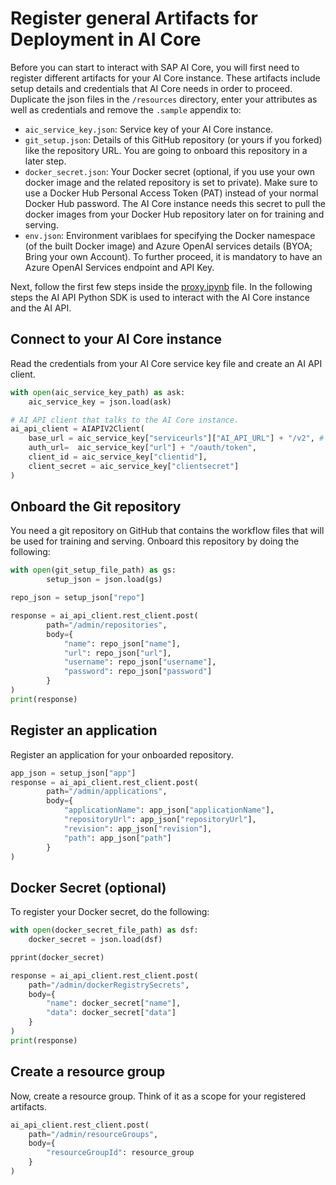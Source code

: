 # Register general Artifacts for Deployment in AI Core

Before you can start to interact with SAP AI Core, you will first need to register different
artifacts for your AI Core instance. These artifacts include setup details and credentials
that AI Core needs in order to proceed. Duplicate the json files in the `/resources` directory, enter your attributes as well as credentials and remove the `.sample` appendix to:

- `aic_service_key.json`: Service key of your AI Core instance.
- `git_setup.json`: Details of this GitHub repository (or yours if you forked) like the repository URL. You are
  going to onboard this repository in a later step.
- `docker_secret.json`: Your Docker secret (optional, if you use your own docker image and the related repository is set to private). Make sure to use a Docker Hub Personal Access Token
  (PAT) instead of your normal Docker Hub password. The AI Core instance needs this secret
  to pull the docker images from your Docker Hub repository later on for training and serving.
- `env.json`: Environment variblaes for specifying the Docker namespace (of the built Docker image) and Azure OpenAI services details (BYOA; Bring your own Account). To further proceed, it is mandatory to have an Azure OpenAI Services endpoint and API Key.

Next, follow the first few steps inside the [proxy.ipynb](../../01-ai-core-azure-openai-proxy/proxy.ipynb) file. In the
following steps the AI API Python SDK is used to interact with the AI Core instance and
the AI API.

## Connect to your AI Core instance

Read the credentials from your AI Core service key file and create an AI API
client.

```python
with open(aic_service_key_path) as ask:
    aic_service_key = json.load(ask)

# AI API client that talks to the AI Core instance.
ai_api_client = AIAPIV2Client(
    base_url = aic_service_key["serviceurls"]["AI_API_URL"] + "/v2", # The present AI API version is 2
    auth_url=  aic_service_key["url"] + "/oauth/token",
    client_id = aic_service_key["clientid"],
    client_secret = aic_service_key["clientsecret"]
)
```

## Onboard the Git repository

You need a git repository on GitHub that contains the workflow files that will be used for
training and serving. Onboard this repository by doing the following:

```python
with open(git_setup_file_path) as gs:
		setup_json = json.load(gs)

repo_json = setup_json["repo"]

response = ai_api_client.rest_client.post(
		path="/admin/repositories",
		body={
            "name": repo_json["name"],
            "url": repo_json["url"],
            "username": repo_json["username"],
            "password": repo_json["password"]
		}
)
print(response)
```

## Register an application

Register an application for your onboarded repository.

```python
app_json = setup_json["app"]
response = ai_api_client.rest_client.post(
		path="/admin/applications",
		body={
            "applicationName": app_json["applicationName"],
            "repositoryUrl": app_json["repositoryUrl"],
            "revision": app_json["revision"],
            "path": app_json["path"]
		}
)
```

## Docker Secret (optional)

To register your Docker secret, do the following:

```python
with open(docker_secret_file_path) as dsf:
    docker_secret = json.load(dsf)

pprint(docker_secret)

response = ai_api_client.rest_client.post(
    path="/admin/dockerRegistrySecrets",
    body={
        "name": docker_secret["name"],
        "data": docker_secret["data"]
    }
)
print(response)
```

## Create a resource group

Now, create a resource group. Think of it as a scope for your registered artifacts.

```python
ai_api_client.rest_client.post(
    path="/admin/resourceGroups",
    body={
        "resourceGroupId": resource_group
    }
)
```
